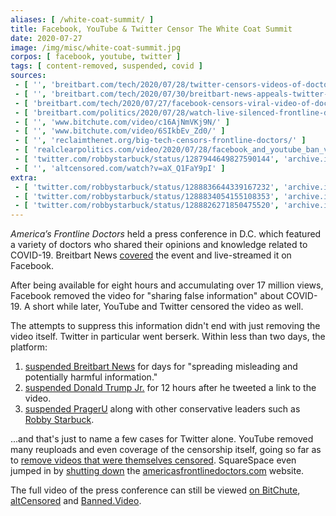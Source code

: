 ```yaml
---
aliases: [ /white-coat-summit/ ]
title: Facebook, YouTube & Twitter Censor The White Coat Summit
date: 2020-07-27
image: /img/misc/white-coat-summit.jpg
corpos: [ facebook, youtube, twitter ]
tags: [ content-removed, suspended, covid ]
sources:
 - [ '', 'breitbart.com/tech/2020/07/28/twitter-censors-videos-of-doctors-capitol-hill-coronavirus-press-conference-locks-breitbart-account/' ]
 - [ '', 'breitbart.com/tech/2020/07/30/breitbart-news-appeals-twitter-account-suspension-review-drags-out-beyond-48-hours/' ]
 - [ 'breitbart.com/tech/2020/07/27/facebook-censors-viral-video-of-doctors-capitol-hill-coronavirus-press-conference/', 'archive.is/hAXb1' ]
 - [ 'breitbart.com/politics/2020/07/28/watch-live-silenced-frontline-doctors-hold-capitol-hill-press-conference-to-challenge-big-tech/', 'archive.is/tz6EQ' ]
 - [ '', 'www.bitchute.com/video/c16AjNmVKj9N/' ]
 - [ '', 'www.bitchute.com/video/6SIkbEv_Zd0/' ]
 - [ '', 'reclaimthenet.org/big-tech-censors-frontline-doctors/' ]
 - [ 'realclearpolitics.com/video/2020/07/28/facebook_and_youtube_ban_video_of_doctors_talking_covid_silenced_doctors_hold_press_conference.html', 'archive.is/XPYoG' ]
 - [ 'twitter.com/robbystarbuck/status/1287944649827590144', 'archive.is/vH3FY' ]
 - [ '', 'altcensored.com/watch?v=aX_Q1FaY9pI' ]
extra:
 - [ 'twitter.com/robbystarbuck/status/1288836644339167232', 'archive.is/WbWsK' ]
 - [ 'twitter.com/robbystarbuck/status/1288834054155108353', 'archive.is/WuFw6' ]
 - [ 'twitter.com/robbystarbuck/status/1288826271850475520', 'archive.is/2KDBg' ]
---
```


_America’s Frontline Doctors_ held a press conference in D.C. which featured a
variety of doctors who shared their opinions and knowledge related to COVID-19.
Breitbart News [covered](http://archive.is/qsF1m) the event and live-streamed
it on Facebook.

After being available for eight hours and accumulating over 17 million views,
Facebook removed the video for "sharing false information" about COVID-19. A
short while later, YouTube and Twitter censored the video as well.

The attempts to suppress this information didn't end with just removing the
video itself. Twitter in particular went berserk. Within less than two days,
the platform:

1. [suspended Breitbart News](http://archive.is/3dVKn#selection-571.0-571.267) for days for "spreading misleading and potentially harmful information."
2. [suspended Donald Trump Jr.](/e/twitter-suspends-don-jr/) for 12 hours after he tweeted a link to the video.
3. [suspended PragerU](notice-prageru.jpg) along with other conservative leaders such as [Robby Starbuck](notice-robbystarbuck.jpg).

...and that's just to name a few cases for Twitter alone. YouTube removed many
reuploads and even coverage of the censorship itself, going so far as to
[remove videos that were themselves
censored](/e/youtube-removes-already-censored-mlc-video/). SquareSpace
even jumped in by [shutting down](http://archive.is/Ob07h) the
[americasfrontlinedoctors.com](http://archive.is/806An) website.

The full video of the press conference can still be viewed [on
BitChute](https://www.bitchute.com/video/PZLBQoi0vD9G/),
[altCensored](https://altcensored.com/watch?v=otRN0X6F81c) and
[Banned.Video](https://banned.video/watch?id=5f1fc7a468370e02f29f34cf).
